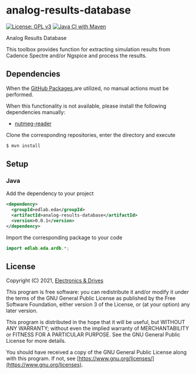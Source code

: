 # analog-results-database
[![License: GPL v3](https://img.shields.io/badge/License-GPLv3-blue.svg)](https://www.gnu.org/licenses/gpl-3.0) [![Java CI with Maven](https://github.com/electronics-and-drives/analog-results-database/actions/workflows/maven.yml/badge.svg)](https://github.com/electronics-and-drives/analog-results-database/actions/workflows/maven.yml)

Analog Results Database

This toolbox provides function for extracting simulation results
from Cadence Spectre and/or Ngspice and process the results.

## Dependencies

When the [GitHub Packages ](https://docs.github.com/en/packages/working-with-a-github-packages-registry/working-with-the-apache-maven-registry) 
are utilized, no manual actions must be performed.

When this functionality is not available, please
install the following dependencies manually:

- [nutmeg-reader](https://github.com/electronics-and-drives/nutmeg-reader) 

Clone the corresponding repositories, enter the directory and execute

```bash
$ mvn install
```
## Setup

### Java
Add the dependency to your project

```xml
<dependency>
  <groupId>edlab.eda</groupId>
  <artifactId>analog-results-database</artifactId>
  <version>0.0.1</version>
</dependency>
```

Import the corresponding package to your code
```java
import edlab.eda.ardb.*;
```

## License

Copyright (C) 2021, [Electronics & Drives](https://www.electronics-and-drives.de/)

This program is free software: you can redistribute it and/or modify
it under the terms of the GNU General Public License as published by
the Free Software Foundation, either version 3 of the License, or
(at your option) any later version.

This program is distributed in the hope that it will be useful,
but WITHOUT ANY WARRANTY; without even the implied warranty of
MERCHANTABILITY or FITNESS FOR A PARTICULAR PURPOSE.  See the
GNU General Public License for more details.

You should have received a copy of the GNU General Public License
along with this program. If not, see 
[https://www.gnu.org/licenses/](https://www.gnu.org/licenses).
